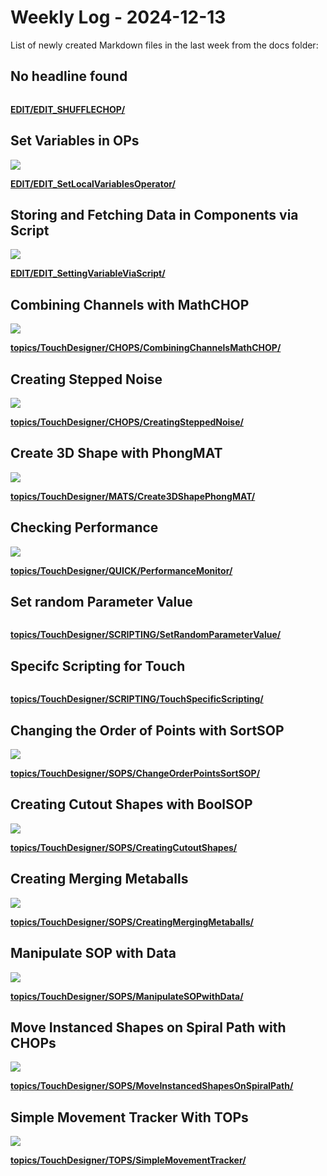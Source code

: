 # Weekly Log - 2024-12-13

List of newly created Markdown files in the last week from the docs folder:

## No headline found
![]()



**[EDIT/EDIT_SHUFFLECHOP/](https://levoxtrip.github.io/TKB/EDIT/EDIT_SHUFFLECHOP/)**

## Set Variables in OPs
![](https://levoxtrip.github.io/TKB/EDIT/img/SetVariablesOperator.png.png)



**[EDIT/EDIT_SetLocalVariablesOperator/](https://levoxtrip.github.io/TKB/EDIT/EDIT_SetLocalVariablesOperator/)**

## Storing and Fetching Data in Components via Script
![](https://levoxtrip.github.io/TKB/EDIT/img/getValuesChopAsList.png)



**[EDIT/EDIT_SettingVariableViaScript/](https://levoxtrip.github.io/TKB/EDIT/EDIT_SettingVariableViaScript/)**

## Combining Channels with MathCHOP
![](https://levoxtrip.github.io/TKB/topics/TouchDesigner/CHOPS/img/CombineChannelsMathSOP1.png)



**[topics/TouchDesigner/CHOPS/CombiningChannelsMathCHOP/](https://levoxtrip.github.io/TKB/topics/TouchDesigner/CHOPS/CombiningChannelsMathCHOP/)**

## Creating Stepped Noise
![](https://levoxtrip.github.io/TKB/topics/TouchDesigner/CHOPS/img/HoldLastChangedValue.png)



**[topics/TouchDesigner/CHOPS/CreatingSteppedNoise/](https://levoxtrip.github.io/TKB/topics/TouchDesigner/CHOPS/CreatingSteppedNoise/)**

## Create 3D Shape with PhongMAT
![](https://levoxtrip.github.io/TKB/topics/TouchDesigner/MATS/img/Create3DShapePhongMAT1.png)



**[topics/TouchDesigner/MATS/Create3DShapePhongMAT/](https://levoxtrip.github.io/TKB/topics/TouchDesigner/MATS/Create3DShapePhongMAT/)**

## Checking Performance
![](https://levoxtrip.github.io/TKB/topics/TouchDesigner/QUICK/img/CheckingPerformance1.png)



**[topics/TouchDesigner/QUICK/PerformanceMonitor/](https://levoxtrip.github.io/TKB/topics/TouchDesigner/QUICK/PerformanceMonitor/)**

## Set random Parameter Value
![]()



**[topics/TouchDesigner/SCRIPTING/SetRandomParameterValue/](https://levoxtrip.github.io/TKB/topics/TouchDesigner/SCRIPTING/SetRandomParameterValue/)**

## Specifc Scripting for Touch
![]()



**[topics/TouchDesigner/SCRIPTING/TouchSpecificScripting/](https://levoxtrip.github.io/TKB/topics/TouchDesigner/SCRIPTING/TouchSpecificScripting/)**

## Changing the Order of Points with SortSOP
![](https://levoxtrip.github.io/TKB/topics/TouchDesigner/SOPS/img/SortPointsSOP.png)



**[topics/TouchDesigner/SOPS/ChangeOrderPointsSortSOP/](https://levoxtrip.github.io/TKB/topics/TouchDesigner/SOPS/ChangeOrderPointsSortSOP/)**

## Creating Cutout Shapes with BoolSOP
![](https://levoxtrip.github.io/TKB/topics/TouchDesigner/SOPS/img/CreatingCutoutBoolSop.png)



**[topics/TouchDesigner/SOPS/CreatingCutoutShapes/](https://levoxtrip.github.io/TKB/topics/TouchDesigner/SOPS/CreatingCutoutShapes/)**

## Creating Merging Metaballs
![](https://levoxtrip.github.io/TKB/topics/TouchDesigner/SOPS/img/MergeMetaballs.png)



**[topics/TouchDesigner/SOPS/CreatingMergingMetaballs/](https://levoxtrip.github.io/TKB/topics/TouchDesigner/SOPS/CreatingMergingMetaballs/)**

## Manipulate SOP with Data
![](https://levoxtrip.github.io/TKB/topics/TouchDesigner/SOPS/img/ManipulateSOPWithData.png)



**[topics/TouchDesigner/SOPS/ManipulateSOPwithData/](https://levoxtrip.github.io/TKB/topics/TouchDesigner/SOPS/ManipulateSOPwithData/)**

## Move Instanced Shapes on Spiral Path with CHOPs
![](https://levoxtrip.github.io/TKB/topics/TouchDesigner/SOPS/img/MoveInstancedShapesOnSpiralPath.png)



**[topics/TouchDesigner/SOPS/MoveInstancedShapesOnSpiralPath/](https://levoxtrip.github.io/TKB/topics/TouchDesigner/SOPS/MoveInstancedShapesOnSpiralPath/)**

## Simple Movement Tracker With TOPs
![](https://levoxtrip.github.io/TKB/topics/TouchDesigner/TOPS/img/SimpleMovementTracker.png)



**[topics/TouchDesigner/TOPS/SimpleMovementTracker/](https://levoxtrip.github.io/TKB/topics/TouchDesigner/TOPS/SimpleMovementTracker/)**

